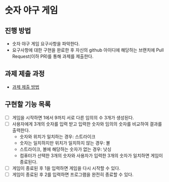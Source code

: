 # 숫자 야구 게임
## 진행 방법
* 숫자 야구 게임 요구사항을 파악한다.
* 요구사항에 대한 구현을 완료한 후 자신의 github 아이디에 해당하는 브랜치에 Pull Request(이하 PR)를 통해 과제를 제출한다.

## 과제 제출 과정
* [과제 제출 방법](https://github.com/next-step/nextstep-docs/tree/master/ent-precourse)

## 구현할 기능 목록
- [ ] 게임을 시작하면 1에서 9까지 서로 다른 임의의 수 3개가 생성된다.
- [ ] 사용자에게 3개의 숫자를 입력 받고 입력한 숫자와 임의의 숫자를 비교하여 결과를 출력한다.
    - 숫자와 위치가 일치하는 경우: 스트라이크
    - 숫자는 일치하지만 위치가 일치하지 않는 경우: 볼
    - 스트라이크, 볼에 해당하는 숫자가 없는 경우: 낫싱
    - 컴퓨터가 선택한 3개의 숫자와 사용자가 입력한 3개의 숫자가 일치하면 게임이 종료된다.
- [ ] 게임이 종료된 후 1을 입력하면 게임을 다시 시작할 수 있다.
- [ ] 게임이 종료된 후 2를 입력하면 프로그램을 완전히 종료할 수 있다.
